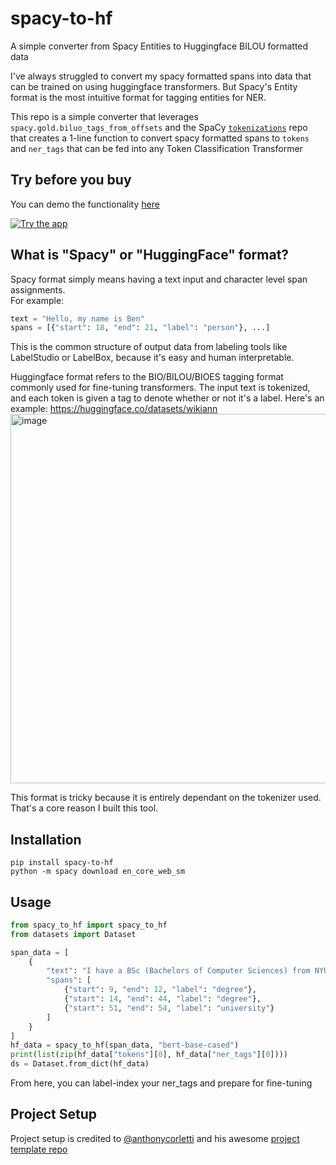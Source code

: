 # spacy-to-hf
A simple converter from Spacy Entities to Huggingface BILOU formatted data

I've always struggled to convert my spacy formatted spans into data that can be trained
on using huggingface transformers. But Spacy's Entity format is the most intuitive
format for tagging entities for NER.

This repo is a simple converter that leverages `spacy.gold.biluo_tags_from_offsets`
and the SpaCy [`tokenizations`](https://github.com/explosion/tokenizations) repo that 
creates a 1-line function to convert spacy
formatted spans to `tokens` and `ner_tags` that can be fed into any
Token Classification Transformer

## Try before you buy
You can demo the functionality [here](https://ben-epstein-spacy-to-hf-demoapp-3u5okj.streamlit.app/)
<!-- <iframe src="https://ben-epstein-spacy-to-hf-demoapp-3u5okj.streamlit.app"></iframe> -->

[![Try the app](https://user-images.githubusercontent.com/22605641/236641444-01860522-6caf-4948-82e3-c878fa4616ec.png)](https://ben-epstein-spacy-to-hf-demoapp-3u5okj.streamlit.app/)



## What is "Spacy" or "HuggingFace" format?
Spacy format simply means having a text input and character level span assignments. <br>
For example:
```python
text = "Hello, my name is Ben"
spans = [{"start": 18, "end": 21, "label": "person"}, ...]
```
    
This is the common structure of output data from labeling tools like LabelStudio or LabelBox, because it's easy and human interpretable. 

Huggingface format refers to the BIO/BILOU/BIOES tagging format commonly used for fine-tuning transformers. The input text is tokenized, and each token
is given a tag to denote whether or not it's a label. Here's an example: https://huggingface.co/datasets/wikiann
<img width="591" alt="image" src="https://user-images.githubusercontent.com/22605641/236639209-031c6645-e67d-43dc-8d38-be39868d2cd3.png">


This format is tricky because it is entirely dependant on the tokenizer used. That's a core reason I built this tool. 

## Installation
```shell
pip install spacy-to-hf
python -m spacy download en_core_web_sm
````

## Usage
```python
from spacy_to_hf import spacy_to_hf
from datasets import Dataset

span_data = [
    {
        "text": "I have a BSc (Bachelors of Computer Sciences) from NYU",
        "spans": [
            {"start": 9, "end": 12, "label": "degree"},
            {"start": 14, "end": 44, "label": "degree"},
            {"start": 51, "end": 54, "label": "university"}
        ]
    }
]
hf_data = spacy_to_hf(span_data, "bert-base-cased")
print(list(zip(hf_data["tokens"][0], hf_data["ner_tags"][0])))
ds = Dataset.from_dict(hf_data)
```

From here, you can label-index your ner_tags and prepare for fine-tuning

## Project Setup
Project setup is credited to [@anthonycorletti](https://github.com/anthonycorletti) and his awesome [project template repo](https://github.com/anthonycorletti/python-project-template)
